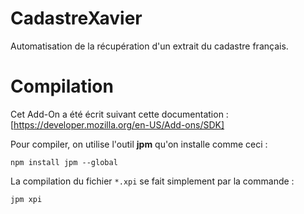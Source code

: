 # CadastreXavier
Automatisation de la récupération d'un extrait du cadastre français.




# Compilation
Cet Add-On a été écrit suivant cette documentation :
[https://developer.mozilla.org/en-US/Add-ons/SDK]

Pour compiler, on utilise l'outil __jpm__ qu'on installe comme ceci :
```
npm install jpm --global
```

La compilation du fichier `*.xpi` se fait simplement par la commande :
```
jpm xpi
```

